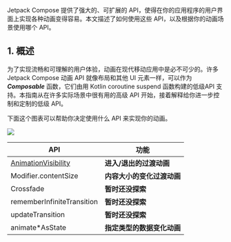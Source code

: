 Jetpack Compose 提供了强大的、可扩展的 API，使得在你的应用程序的用户界面上实现各种动画变得容易。本文描述了如何使用这些 API，以及根据你的动画场景使用哪个 API。


## 1. 概述

为了实现流畅和可理解的用户体验，动画在现代移动应用中是必不可少的。许多 Jetpack Compose 动画 API 就像布局和其他 UI 元素一样，可以作为 ***Composable*** 函数，它们由用 Kotlin coroutine suspend 函数构建的低级API 支持。本指南从在许多实际场景中很有用的高级 API 开始，接着解释给你进一步控制和定制的低级 API。

下面这个图表可以帮助你决定使用什么 API 来实现你的动画。

<img src = "../../../assets/animation/overview/demo.svg">


| API | 功能|
| ----| ----|
| [AnimationVisibility](animationvisibility.md) | **进入/退出的过渡动画** |
| Modifier.contentSize | **内容大小的变化过渡动画** |
| Crossfade | **暂时还没探索** 
| rememberInfiniteTransition | **暂时还没探索** |
| updateTransition | **暂时还没探索** |
| animate*AsState | **指定类型的数据变化动画** |